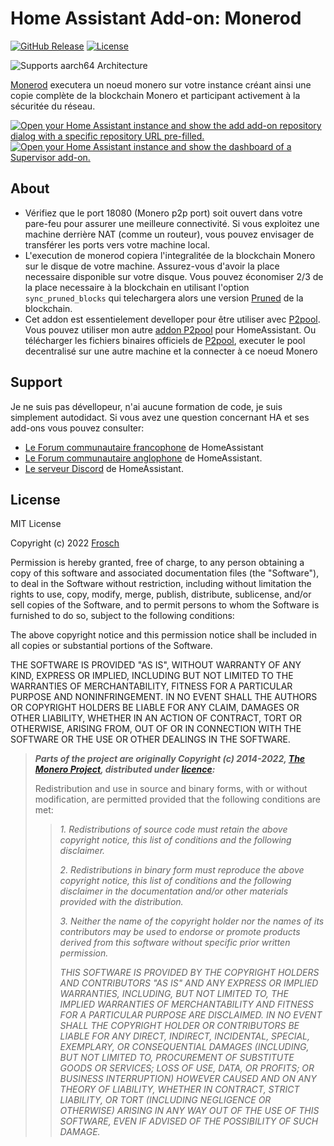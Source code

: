 # Home Assistant Add-on: Monerod

[![GitHub Release][releases-shield]][releases]
[![License][license-shield]](LICENSE)

![Supports aarch64 Architecture][aarch64-shield]

[Monerod][getmonero] executera un noeud monero sur votre instance créant ainsi
une copie complète de la blockchain Monero et participant activement à la
sécuritée du réseau.

[![Open your Home Assistant instance and show the add add-on repository dialog
with a specific repository URL pre-filled.][add-repo-shield]][add-repo]
[![Open your Home Assistant instance and show the dashboard of a Supervisor add-on.][add-addon-shield]][add-addon]

## About

- Vérifiez que le port 18080 (Monero p2p port) soit ouvert dans votre pare-feu pour
  assurer une meilleure connectivité. Si vous exploitez une machine derrière NAT
  (comme un routeur), vous pouvez envisager de transférer les ports vers votre
  machine local.
- L'execution de monerod copiera l'integralitée de la blockchain Monero sur le disque
  de votre machine. Assurez-vous d'avoir la place necessaire disponible sur votre
  disque. Vous pouvez économiser 2/3 de la place necessaire à la blockchain en
  utilisant l'option `sync_pruned_blocks` qui telechargera alors une version
  [Pruned][pruning] de la blockchain.
- Cet addon est essentielement develloper pour être utiliser avec [P2pool][p2pool].
  Vous pouvez utiliser mon autre [addon P2pool][addon_p2pool] pour HomeAssistant.
  Ou télécharger les fichiers binaires officiels de [P2pool][p2pool], executer le
  pool decentralisé sur une autre machine et la connecter à ce noeud Monero

## Support

Je ne suis pas dévellopeur, n'ai aucune formation de code, je suis simplement
autodidact.
Si vous avez une question concernant HA et ses add-ons vous pouvez consulter:

- [Le Forum communautaire francophone][hacf] de HomeAssistant
- [Le Forum communautaire anglophone][forum] de HomeAssistant.
- [Le serveur Discord][discord-ha] de HomeAssistant.

## License

MIT License

Copyright (c) 2022 [Frosch][frosch]

Permission is hereby granted, free of charge, to any person obtaining a copy
of this software and associated documentation files (the "Software"), to deal
in the Software without restriction, including without limitation the rights
to use, copy, modify, merge, publish, distribute, sublicense, and/or sell
copies of the Software, and to permit persons to whom the Software is
furnished to do so, subject to the following conditions:

The above copyright notice and this permission notice shall be included in all
copies or substantial portions of the Software.

THE SOFTWARE IS PROVIDED "AS IS", WITHOUT WARRANTY OF ANY KIND, EXPRESS OR
IMPLIED, INCLUDING BUT NOT LIMITED TO THE WARRANTIES OF MERCHANTABILITY,
FITNESS FOR A PARTICULAR PURPOSE AND NONINFRINGEMENT. IN NO EVENT SHALL THE
AUTHORS OR COPYRIGHT HOLDERS BE LIABLE FOR ANY CLAIM, DAMAGES OR OTHER
LIABILITY, WHETHER IN AN ACTION OF CONTRACT, TORT OR OTHERWISE, ARISING FROM,
OUT OF OR IN CONNECTION WITH THE SOFTWARE OR THE USE OR OTHER DEALINGS IN THE
SOFTWARE.

> **_Parts of the project are originally Copyright (c) 2014-2022, [The Monero Project][themoneroproject],
> distributed under [licence][monerolicense]:_**
>
> Redistribution and use in source and binary forms, with or without modification,
> are permitted provided that the following conditions are met:
>
> > _1. Redistributions of source code must retain the above copyright notice, this
> > list of conditions and the following disclaimer._
> >
> > _2. Redistributions in binary form must reproduce the above copyright notice,
> > this list of conditions and the following disclaimer in the documentation and/or
> > other materials provided with the distribution._
> >
> > _3. Neither the name of the copyright holder nor the names of its contributors
> > may be used to endorse or promote products derived from this software without
> > specific prior written permission._
> >
> > _THIS SOFTWARE IS PROVIDED BY THE COPYRIGHT HOLDERS AND CONTRIBUTORS "AS IS"
> > AND ANY EXPRESS OR IMPLIED WARRANTIES, INCLUDING, BUT NOT LIMITED TO, THE IMPLIED
> > WARRANTIES OF MERCHANTABILITY AND FITNESS FOR A PARTICULAR PURPOSE ARE
> > DISCLAIMED. IN NO EVENT SHALL THE COPYRIGHT HOLDER OR CONTRIBUTORS BE LIABLE
> > FOR ANY DIRECT, INDIRECT, INCIDENTAL, SPECIAL, EXEMPLARY, OR CONSEQUENTIAL
> > DAMAGES (INCLUDING, BUT NOT LIMITED TO, PROCUREMENT OF SUBSTITUTE GOODS OR
> > SERVICES; LOSS OF USE, DATA, OR PROFITS; OR BUSINESS INTERRUPTION) HOWEVER
> > CAUSED AND ON ANY THEORY OF LIABILITY, WHETHER IN CONTRACT, STRICT LIABILITY,
> > OR TORT (INCLUDING NEGLIGENCE OR OTHERWISE) ARISING IN ANY WAY OUT OF THE USE
> > OF THIS SOFTWARE, EVEN IF ADVISED OF THE POSSIBILITY OF SUCH DAMAGE._

[add-addon]: https://my.home-assistant.io/redirect/supervisor_addon/?addon=c751e21a_monerod
[add-addon-shield]: https://my.home-assistant.io/badges/supervisor_addon.svg
[add-repo]: https://my.home-assistant.io/redirect/supervisor_add_addon_repository/?repository_url=https%3A//github.com/erdnaxela02/hassio-addons
[add-repo-shield]: https://my.home-assistant.io/badges/supervisor_add_addon_repository.svg
[releases]: https://github.com/erdnaxela02/addon-monerod/releases
[releases-shield]: https://img.shields.io/github/v/release/erdnaxela02/addon-monerod
[license-shield]: https://img.shields.io/github/license/erdnaxela02/addon-monerod
[aarch64-shield]: https://img.shields.io/badge/aarch64-yes-green.svg
[getmonero]: https://www.getmonero.org
[pruning]: https://www.getmonero.org/resources/moneropedia/pruning.html
[addon_p2pool]: https://github.com/erdnaxela02/addon-p2pool
[p2pool]: https://github.com/SChernykh/p2pool
[discord-ha]: https://discord.gg/c5DvZ4e
[forum]: https://community.home-assistant.io
[hacf]: https://forum.hacf.fr/
[frosch]: https://github.com/erdnaxela02
[themoneroproject]: https://github.com/monero-project
[monerolicense]: https://github.com/monero-project/monero/blob/master/LICENSE
